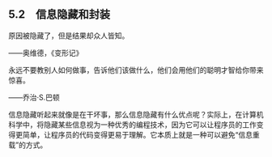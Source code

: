    

## 5.2　信息隐藏和封装

原因被隐藏了，但是结果却众人皆知。

——奥维德，《变形记》

永远不要教别人如何做事，告诉他们该做什么，他们会用他们的聪明才智给你带来惊喜。

——乔治·S.巴顿

信息隐藏听起来就像是在干坏事，那么信息隐藏有什么优点呢？实际上，在计算机科学中，将隐藏某些信息视为一种优秀的编程技术，因为它可以让程序员的工作变得更简单，让程序员的代码变得更易于理解。它本质上就是一种可以避免“信息重载”的方式。